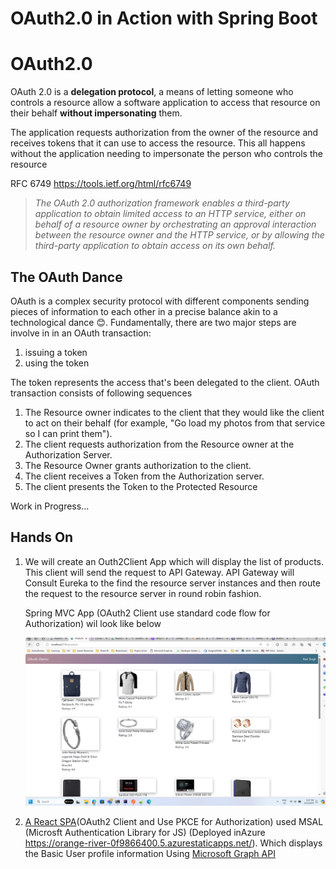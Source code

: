 # OAuth2.0 in Action with Spring Boot 
# OAuth2.0
OAuth 2.0 is a <b>delegation protocol</b>, a means of letting someone who controls a resource allow a software application to access that resource on their behalf <b>without impersonating</b> them. 

The application requests authorization from the owner of the resource and receives tokens that it can use to access the resource. This all happens without the application needing to impersonate the person who controls the resource

 RFC 6749 https://tools.ietf.org/html/rfc6749
> <i> The OAuth 2.0 authorization framework enables a third-party application to obtain limited access to an HTTP service, either on behalf of a resource owner by orchestrating an approval interaction between the resource owner and the HTTP service, or by allowing the third-party application to obtain access on its own behalf.</i>


## The OAuth Dance
OAuth is a complex security protocol with different components sending pieces of information to each other in a precise balance akin to a technological dance :blush:.
Fundamentally, there are two major steps are involve in in an OAuth transaction:
1. issuing a token 
2. using the token

The token represents the access that's been delegated to the client. OAuth transaction consists of following sequences

1. The Resource owner indicates to the client that they would like the client to act on their behalf (for example, "Go load my photos from that service so I can print them").
2. The client requests authorization from the Resource owner at the Authorization Server.
3. The Resource Owner grants authorization to the client.
4. The client receives a Token from the Authorization server.
5. The client presents the Token to the Protected Resource

Work in Progress...


## Hands On
1. We will create an Outh2Client App which will display the list of products.
This client will send the request to API Gateway. API Gateway will Consult Eureka to the find the resource server instances and then route the request to the resource server in round robin fashion.
    
    Spring MVC App (OAuth2 Client use standard code flow for Authorization) wil look like below   

    ![image info](/images/client-app/home-page.png)

2. [A React SPA](https://github.com/ravikmrsingh8/client-app-spa)(OAuth2 Client and Use PKCE for Authorization) used MSAL (Microsft Authentication Library for JS) (Deployed inAzure https://orange-river-0f9866400.5.azurestaticapps.net/).  Which displays the Basic User profile information Using [Microsoft Graph API](https://learn.microsoft.com/en-us/graph/api/overview?view=graph-rest-1.0) 
